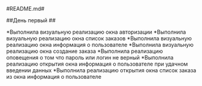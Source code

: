 #README.md#

##День первый ##

*Выполнила визуальную реализацию окна авторизации
*Выполнила визуальную реализацию окна список заказов
*Выполнила визуальную реализацию окна информация о пользователе
*Выполнила визуальную реализацию окна создание заказа
*Выполнила реализацию оповещения о том что пароль или логин не верный
*Выполнила реализацию открытия окна информация о пользователе при удачном введении данных
*Выполнила реализацию открытия окна список заказа из окна информация о пользователе
